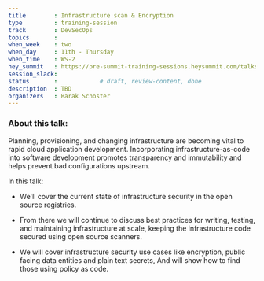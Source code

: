 ```yaml
---
title        : Infrastructure scan & Encryption
type         : training-session
track        : DevSecOps
topics       : 
when_week    : two
when_day     : 11th - Thursday
when_time    : WS-2
hey_summit   : https://pre-summit-training-sessions.heysummit.com/talks/infrastructure-scan-encryption/
session_slack:
status       :            # draft, review-content, done
description  : TBD
organizers   : Barak Schoster
---
```


### About this talk:
Planning, provisioning, and changing infrastructure are becoming vital to rapid cloud application development. Incorporating infrastructure-as-code into software development promotes transparency and immutability and helps prevent bad configurations upstream.

In this talk:

- We'll cover the current state of infrastructure security in the open source registries.

- From there we will continue to discuss best practices for writing, testing, and maintaining infrastructure at scale, keeping the infrastructure code secured using open source scanners. 

- We will cover infrastructure security use cases like encryption, public facing data entities and plain text secrets, And will show how to find those using policy as code.
